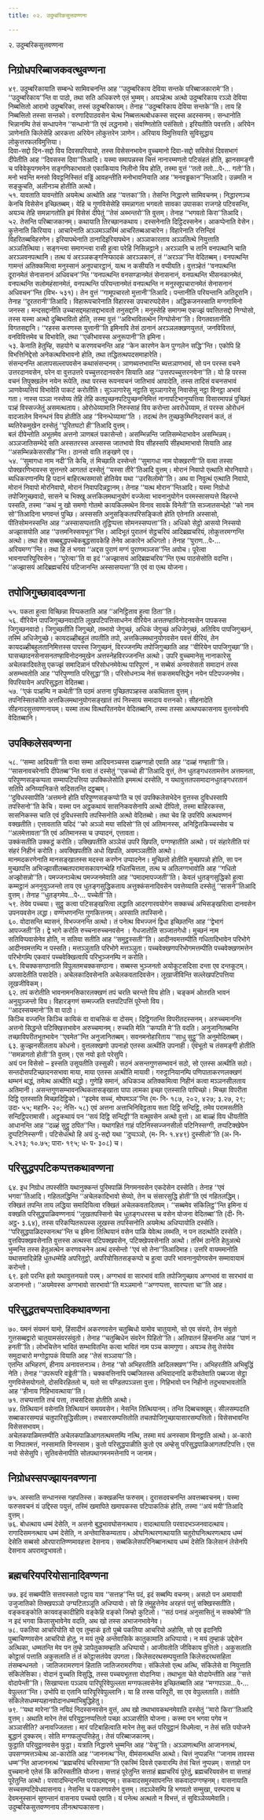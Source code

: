 ```yaml
---
title: ०२. उदुम्बरिकसुत्तवण्णना

---
```

२. उदुम्बरिकसुत्तवण्णना  


## निग्रोधपरिब्बाजकवत्थुवण्णना

४९. उदुम्बरिकायाति सम्बन्धे सामिवचनन्ति आह ‘‘उदुम्बरिकाय देविया सन्तके परिब्बाजकारामे’’ति। ‘‘उदुम्बरिकाय’’न्ति वा पाठो, तथा सति अधिकरणे एतं भुम्मम्। अयञ्हेत्थ अत्थो उदुम्बरिकाय रञ्ञो देविया निब्बत्तितो आरामो उदुम्बरिका, तस्सं उदुम्बरिकायम्। तेनाह ‘‘उदुम्बरिकाय देविया सन्तके’’ति। ताय हि निब्बत्तितो तस्सा सन्तको। वरणादिपाठवसेन चेत्थ निब्बत्तत्थबोधकस्स सद्दस्स अदस्सनम्। सन्धानोति भिन्नानम्पि तेसं सन्धापनेन ‘‘सन्धानो’’ति एवं लद्धनामो। संवण्णितोति पसंसितो। इरियतीति पवत्तति। अरियेन ञाणेनाति किलेसेहि आरकत्ता अरियेन लोकुत्तरेन ञाणेन। अरियाय विमुत्तियाति सुविसुद्धाय लोकुत्तरफलविमुत्तिया।  
दिवा-सद्दो दिन-सद्दो विय दिवसपरियायो, तस्स विसेसनभावेन वुच्चमानो दिवा-सद्दो सविसेसं दिवसभागं दीपेतीति आह ‘‘दिवसस्स दिवा’’तिआदि। यस्मा समापन्नस्स चित्तं नानारम्मणतो पटिसंहतं होति, झानसमङ्गी च पविवेकूपगमनेन सङ्गणिकाभावतो एकाकियाय निलीनो विय होति, तस्मा वुत्तं ‘‘ततो ततो…पे॰… गतो’’ति। मनो भवन्ति मनसो विवट्टनिस्सितं वड्ढिं आवहन्तीति मनोभावनियाति आह ‘‘मनवड्ढकान’’न्तिआदि। उन्नमति न सङ्कुचति, अलीनञ्च होतीति अत्थो।  
५१. यावताति यावन्तोति अयमेत्थ अत्थोति आह ‘‘यत्तका’’ति। तेसन्ति निद्धारणे सामिवचनम्। निद्धारणञ्च केनचि विसेसेन इच्छितब्बम्। येहि च गुणविसेसेहि समन्नागता भगवतो सावका उपासका राजगहे पटिवसन्ति, अयञ्च तेहि समन्नागतोति इमं विसेसं दीपेतुं ‘‘तेसं अब्भन्तरो’’ति वुत्तम्। तेनाह ‘‘भगवतो किरा’’तिआदि।  
५२. तेसन्ति परिब्बाजकानम्। कथायाति तिरच्छानकथाय। दस्सनेनाति दिट्ठिदस्सनेन। आकप्पेनाति वेसेन। कुत्तेनाति किरियाय। आचारेनाति अञ्ञमञ्ञस्मिं आचरितब्बआचारेन। विहारेनाति रत्तिन्दिवं विहरितब्बविहरणेन। इरियापथेनाति ठानादिइरियापथेन। अञ्ञाकारताय अञ्ञतित्थे नियुत्ताति अञ्ञतित्थिया। सङ्गन्त्वा समागन्त्वा रासी हुत्वा परेहि निसिन्नट्ठाने। अरञ्ञानि च तानि वनपत्थानि चाति अरञ्ञवनपत्थानि। तत्थ यं अरञ्ञकङ्गनिप्फादकं आरञ्ञकानं, तं ‘‘अरञ्ञ’’न्ति वेदितब्बम्। वनपत्थन्ति गामन्तं अतिक्कमित्वा मनुस्सानं अनुपचारट्ठानं, यत्थ न कसीयति न वप्पीयति। वुत्तञ्हेतं ‘‘वनपत्थन्ति दूरानमेतं सेनासनानं अधिवचन’’न्ति ‘‘वनपत्थन्ति वनसण्डानमेतं सेनासनानं, वनपत्थन्ति भीसनकानमेतं, वनपत्थन्ति सलोमहंसानमेतं, वनपत्थन्ति परियन्तानमेतं वनपत्थन्ति न मनुस्सूपचारानमेतं सेनासनानं अधिवचन’’न्ति (विभ॰ ५३१)। तेन वुत्तं ‘‘गामूपचारतो मुत्तानी’’तिआदि। पन्तानीति परियन्तानि अतिदूरानि। तेनाह ‘‘दूरतरानी’’तिआदि। विहारूपचारेनाति विहारस्स उपचारप्पदेसेन। अद्धिकजनस्साति मग्गगामिनो जनस्स। मन्दसद्दानीति उच्चासद्दमहासद्दाभावतो तनुसद्दानि। मनुस्सेहि समागम्म एकज्झं पवत्तितसद्दो निग्घोसो, तस्स यस्मा अत्थो दुब्बिभावितो होति, तस्मा वुत्तं ‘‘अविभावितत्थेन निग्घोसेना’’ति। विगतवातानीति विगतसद्दानि। ‘‘रहस्स करणस्स युत्तानी’’ति इमिनापि तेसं ठानानं अरञ्ञलक्खणयुत्ततं, जनविवित्ततं, वनविवित्तमेव च विभावेति, तथा ‘‘एकीभावस्स अनुरूपानी’’ति इमिना।  
५३. केनाति हेतुम्हि, सहयोगे च करणवचनन्ति आह ‘‘केन कारणेन केन पुग्गलेन सद्धि’’न्ति। एकोपि हि विभत्तिनिद्देसो अनेकत्थविभावनो होति, तथा तद्धितत्थपदसमाहारेति।  
संसन्दनन्ति आलापसल्लापवसेन कथासंसन्दनम्। ञाणब्यत्तभावन्ति ब्यत्तञाणभावं, सो पन परस्स वचने उत्तरदानवसेन, परेन वा वुत्तउत्तरे पच्चुत्तरदानवसेन सियाति आह ‘‘उत्तरपच्चुत्तरनयेना’’ति। यो हि परस्स वचनं तिपुक्खलेन नयेन रूपेति, तथा परस्स रूपनवचनं जातिभावं आपादेति, तस्स तादिसं वचनसभावं ञाणवेय्यत्तियं विभावेति पाकटं करोतीति। सुञ्ञागारेसु नट्ठाति सुञ्ञागारेसु निवासेसु नट्ठा विनट्ठा अभावं गता। नास्स पञ्ञा नस्सेय्य तेहि तेहि कतपुच्छनपटिपुच्छननिमित्तं नानापटिभानुप्पत्तिया विसारमापन्नं पुच्छितं पञ्हं विस्सज्जेतुं असमत्थताय। ओरोधेय्यामाति निरुस्साहं विय करोन्ता अवरोधेय्याम, तं परस्स ओरोधनं वादजालेन विनन्धनं विय होतीति आह ‘‘विनन्धेय्यामा’’ति । तदत्थं तेन तुच्छकुम्भिनिदस्सनं कतं, तं ब्यतिरेकमुखेन दस्सेतुं ‘‘पूरितघटो ही’’तिआदि वुत्तम्।  
बलं दीपेन्तोति अभूतमेव अत्तनो ञाणबलं पकासेन्तो। असम्भिन्नन्ति जातिसम्भेदाभावेन असम्भिन्नम्। अञ्ञजातिसम्भेदे सति अस्सतरस्स अस्सस्स जातभावो विय सीहस्सपि सीहथामाभावो सियाति आह ‘‘असम्भिन्नकेसरसीह’’न्ति। ठानसो वाति तङ्खणे एव।  
५४. ‘‘सुमागधा नाम नदी’’ति केचि, तं मिच्छाति दस्सेन्तो ‘‘सुमागधा नाम पोक्खरणी’’ति वत्वा तस्सा पोक्खरणिभावस्स सुत्तन्तरे आगततं दस्सेतुं ‘‘यस्सा तीरे’’तिआदि वुत्तम्। मोरानं निवापो एत्थाति मोरनिवापो। ब्यधिकरणानम्पि हि पदानं बाहिरत्थसमासो होतियेव यथा ‘‘उरसिलोमो’’ति। अथ वा निवुत्थं एत्थाति निवापो, मोरानं निवापो मोरनिवापो, मोरानं निवापदिन्नट्ठानम्। तेनाह ‘‘यत्थ मोरान’’न्तिआदि। यस्मा निग्रोधो तपोजिगुच्छवादो, सासने च भिक्खू अत्तकिलमथानुयोगं वज्जेत्वा भावनानुयोगेन परमस्सासप्पत्ते विहरन्ते पस्सति, तस्मा ‘‘कथं नु खो समणो गोतमो कायकिलमथेन विनाव सावके विनेती’’ति सञ्जातसन्देहो ‘‘को नाम सो’’तिआदिना भगवन्तं पुच्छि। अस्ससति अनुसङ्कितपरिसङ्कितो होति एतेनाति अस्सासो, पीतिसोमनस्सन्ति आह ‘‘अस्सासप्पत्ताति तुट्ठिप्पत्ता सोमनस्सप्पत्ता’’ति। अधिको सेट्ठो आसयो निस्सयो अज्झासयोति आह ‘‘उत्तमनिस्सयभूत’’न्ति। आदिभूतं पुरातनं सेट्ठचरियं आदिब्रह्मचरियं, लोकुत्तरमग्गन्ति अत्थो। तथा हेस सब्बबुद्धपच्चेकबुद्धसावकेहि तेनेव आकारेन अधिगतो। तेनाह ‘‘पुराण…पे॰… अरियमग्ग’’न्ति। तथा हि तं भगवा ‘‘अद्दस पुराणं मग्गं पुराणमञ्जस’’न्ति अवोच। पूरेत्वा भावनापारिपूरिवसेन। ‘‘पूरेत्वा’’ति वा इदं ‘‘अज्झासयं आदिब्रह्मचरिय’’न्ति एत्थ पाठसेसोति वदन्ति। ‘‘अज्झासयं आदिब्रह्मचरियं पटिजानन्ति अस्सासप्पत्ता’’ति एवं वा एत्थ योजना।  


## तपोजिगुच्छावादवण्णना

५५. पकता हुत्वा विच्छिन्ना विप्पकताति आह ‘‘अनिट्ठिताव हुत्वा ठिता’’ति।  
५६. वीरियेन पापजिगुच्छनवादोति लूखपटिपत्तिसाधनेन वीरियेन अत्ततण्हाविनोदनवसेन पापकस्स जिगुच्छनवादो। जिगुच्छतीति जिगुच्छो, तब्भावो जेगुच्छं, अधिकं जेगुच्छं अधिजेगुच्छं, अतिविय पापजिगुच्छनं, तस्मिं अधिजेगुच्छे। कायदळ्हीबहुलं तपतीति तपो, अत्तकिलमथानुयोगवसेन पवत्तं वीरियं, तेन कायदळ्हीबहुलतानिमित्तस्स पापस्स जिगुच्छनं, विरज्जनम्पि तपोजिगुच्छाति आह ‘‘वीरियेन पापजिगुच्छा’’ति। घासच्छादनसेनासनतण्हाविनोदनमुखेन अत्तस्नेहविरज्जनन्ति अत्थो। उपरि वुच्चमानेसु नानाकारेसु अचेलकादिवतेसु एकज्झं समादिन्नानं परिसोधनमेवेत्थ पारिपूरणं , न सब्बेसं अनवसेसतो समादानं तस्स असम्भवतोति आह ‘‘परिपुण्णाति परिसुद्धा’’ति। परिसोधनञ्च नेसं सकसमयसिद्धेन नयेन पटिपज्जनमेव। विपरियायेन अपरिसुद्धता वेदितब्बा।  
५७. ‘‘एकं पञ्हम्पि न कथेती’’ति पठमं अत्तना पुच्छितपञ्हस्स अकथितत्ता वुत्तम्।  
तपनिस्सितकोति अत्तकिलमथानुयोगसङ्खातं तपं निस्साय समादाय वत्तनको। सीहनादेति सीहनादसुत्तवण्णनायम्। यस्मा तत्थ वित्थारितनयेन वेदितब्बानि, तस्मा तस्सा अत्थप्पकासनाय वुत्तनयेनपि वेदितब्बानि।  


## उपक्किलेसवण्णना

५८. ‘‘सम्मा आदियती’’ति वत्वा सम्मा आदियनञ्चस्स दळ्हग्गाहो एवाति आह ‘‘दळ्हं गण्हाती’’ति। ‘‘सासनावचरेनापि दीपेतब्ब’’न्ति वत्वा तं दस्सेतुं ‘‘एकच्चो ही’’तिआदि वुत्तं, तेन धुतङ्गधरतामत्तेन अत्तमनता, परिपुण्णसङ्कप्पता सम्मापटिपत्तिया उपक्किलेसोति इममत्थं दस्सेति, न यथावुत्ततपसमादानधुतङ्गधरतानं सतिपि अनिय्यानिकत्ते सदिसतन्ति दट्ठब्बम्।  
‘‘दुविधस्सापीति ‘अत्तमनो होति परिपुण्णसङ्कप्पो’ति च एवं उपक्किलेसभेदेन वुत्तस्स दुविधस्सापि तपस्सिनो’’ति केचि। यस्मा पन अट्ठकथायं सासनिकवसेनापि अत्थो दीपितो, तस्मा बाहिरकस्स, सासनिकस्स चाति एवं दुविधस्सापि तपस्सिनोति अत्थो वेदितब्बो। तथा चेव हि उपरिपि अत्थवण्णनं वक्खतीति। एत्तावताति यदिदं ‘‘को अञ्ञो मया सदिसो’’ति एवं अतिमानस्स, अनिट्ठितकिच्चस्सेव च ‘‘अलमेत्तावता’’ति एवं अतिमानस्स च उप्पादनं, एत्तावता।  
उक्कंसतीति उक्कट्ठं करोति। उक्खिपतीति अञ्ञेसं उपरि खिपति, पग्गण्हातीति अत्थो। परं संहारेतीति परं संहरं निहीनं करोति। अवक्खिपतीति अधो खिपति, अवमञ्ञतीति अत्थो।  
मानमदकरणेनाति मानसङ्खातस्स मदस्स करणेन उप्पादनेन। मुच्छितो होतीति मुच्छापन्नो होति, सा पन मुच्छापत्ति अभिज्झासीलब्बतपरामासकायगन्थेहि गधितचित्तता, तत्थ च अतिलग्गभावोति आह ‘‘गधितो अज्झोसन्नो’’ति। पमज्जनञ्चेत्थ पमज्जनमेवाति आह ‘‘पमादमापज्जती’’ति। केवलं धुतङ्गसुद्धिको हुत्वा कम्मट्ठानं अननुयुञ्जन्तो ताय एव धुतङ्गसुद्धिकताय अत्तुक्कंसनादिवसेन पवत्तेय्याति दस्सेतुं ‘‘सासने’’तिआदि वुत्तम्। तेनाह ‘‘धुतङ्गमेव…पे॰… पच्चेती’’ति।  
५९. तेयेव पच्चया। सुट्ठु कत्वा पटिसङ्खरित्वा लद्धाति आदरगारवयोगेन सक्कच्चं अभिसङ्खरित्वा दानवसेन उपनयवसेन लद्धा। वण्णभणनन्ति गुणकित्तनम्। अस्साति तपस्सिनो।  
६०. वोदासन्ति ब्यासनं, विभज्जनन्ति अत्थो। तं पनेत्थ विभज्जनं द्विधा इच्छितन्ति आह ‘‘द्वेभागं आपज्जती’’ति। द्वे भागे करोति रुच्चनारुच्चनवसेन । गेधजातोति सञ्जातगेधो। मुच्छनं नाम सतिविप्पवासेनेव होति, न सतिया सतीति आह ‘‘समुट्ठस्सती’’ति। आदीनवमत्तम्पीति गधितादिभावेन परिभोगे आदीनवमत्तम्पि न पस्सति। मत्तञ्ञुताति परिभोगे मत्तञ्ञुता। पच्चवेक्खणपरिभोगमत्तम्पीति पच्चवेक्खणमत्तेन परिभोगम्पि एकवारं पच्चवेक्खित्वापि परिभुञ्जनम्पि न करोति।  
६१. विचक्कसण्ठानाति विपुलतमचक्कसण्ठाना। सब्बस्स भुञ्जनतो अयोकूटसदिसा दन्ता एव दन्तकूटम्। अपसादेतीति पसादेति। अचेलकादिवसेनाति अचेलकवतादिवसेन। लूखाजीविन्ति सल्लेखपटिपत्तिया लूखजीविकम्।  
६२. तपं करोतीति भावनामनसिकारलक्खणं तपं चरति चरन्तो विय होति। चङ्कमं ओतरति भावनं अनुयुञ्जन्तो विय। विहारङ्गणं सम्मज्जति वत्तपटिपत्तिं पूरेन्तो विय।  
‘‘आदस्सयमानो’’ति वा पाठो।  
किञ्चि वज्जन्ति किञ्चि कायिकं वा वाचसिकं वा दोसम्। दिट्ठिगतन्ति विपरीतदस्सनम्। अरुच्चमानन्ति अत्तनो सिद्धन्ते पटिक्खित्तभावेन अरुच्चमानम्। रुच्चति मेति ‘‘कप्पति मे’’ति वदति। अनुजानितब्बन्ति तच्छाविपरीतभूतभावेन ‘‘एवमेत’’न्ति अनुजानितब्बम्। सवनमनोहारिताय ‘‘साधु सुट्ठू’’ति अनुमोदितब्बम्।  
६३. कुज्झनसीलताय कोधनो। वुत्तलक्खणो उपनाहो एतस्स अत्थीति उपनाही। एवंभूतो च तंसमङ्गी होतीति ‘‘समन्नागतो होती’’ति वुत्तम्। एस नयो इतो परेसुपि।  
अयं पन विसेसो – इस्सति उसूयतीति उस्सुकी। सठनं असन्तगुणसम्भावनं सठो, सो एतस्स अत्थीति सठो। सन्तदोसपटिच्छादनसभावा माया, माया एतस्स अत्थीति मायावी। गरुट्ठानियानम्पि पणिपाताकरणलक्खणं थम्भनं थद्धं, तमेत्थ अत्थीति थद्धो। गुणेहि समानं, अधिकञ्च अतिक्कमित्वा निहीनं कत्वा मञ्ञनसीलताय अतिमानी। असन्तगुणसम्भावनत्थिकतासङ्खाता पापा लामका इच्छा एतस्साति पापिच्छो। मिच्छा विपरीता दिट्ठि एतस्साति मिच्छादिट्ठिको। ‘‘इदमेव सच्चं, मोघमञ्ञ’’न्ति (म॰ नि॰ १८७, २०२, ४२७; ३.२७, २९; उदा॰ ५५; महानि॰ २०; नेत्ति॰ ५८) एवं अत्तना अत्ताभिनिविट्ठताय सता दिट्ठि सन्दिट्ठि, तमेव परामसतीति सन्दिट्ठिपरामासी। अट्ठकथायं पन ‘‘सयं दिट्ठि सन्दिट्ठी’’ति वत्थुवसेन अत्थो वुत्तो। आ बाळ्हं विय धीयतीति आधानन्ति आह ‘‘दळ्हं सुट्ठु ठपित’’न्ति। यथागहितं गाहं पटिनिस्सज्जनसीलो पटिनिस्सग्गी, तप्पटिक्खेपेन दुप्पटिनिस्सग्गी। पटिसेधत्थो हि अयं दु-सद्दो यथा ‘‘दुप्पञ्ञो, (म॰ नि॰ १.४४९) दुस्सीलो’’ति (अ॰ नि॰ ५.२१३; १०.७५; पारा॰ १९५; ध॰ प॰ ३०८) च।  


## परिसुद्धपपटिकप्पत्तकथावण्णना

६४. इध निग्रोध तपस्सीति यथानुक्कन्तं पुरिमपाळिं निगमनवसेन एकदेसेन दस्सेति। तेनाह ‘‘एवं भगवा’’तिआदि। गहितलद्धिन्ति ‘‘अचेलकादिभावो सेय्यो, तेन च संसारसुद्धि होती’’ति एवं गहितलद्धिम्। रक्खितं तपन्ति ताय लद्धिया समादियित्वा रक्खितं अचेलकवतादितपम्। ‘‘सब्बमेव संकिलिट्ठ’’न्ति इमिना यं वक्खति परिसुद्धपाळिवण्णनायं ‘‘लूखतपस्सिनो चेव धुतङ्गधरस्स च वसेन योजना वेदितब्बा’’ति (दी॰ नि॰ अट्ठ॰ ३.६४), तस्स परिकप्पितरूपस्स लूखस्स तपस्सिनोति अयमेत्थ अधिप्पायोति दस्सेति। ‘‘परिसुद्धपाळिदस्सनत्थ’’न्ति च इमिना तित्थियानं वसेन पाळि येवेत्थ लब्भति, न पन तदत्थोति दस्सेति। वुत्तविपक्खवसेनाति वुत्तस्स अत्थस्स पटिपक्खवसेन, पटिक्खेपवसेनाति अत्थो। तस्मिं ठानेति हेतुअत्थे भुम्मन्ति तस्स हेतुअत्थेन करणवचनेन अत्थं दस्सेन्तो ‘‘एवं सो तेना’’तिआदिमाह। उत्तरि वायममानोति यथासमादिन्नेहि धुतधम्मेहि अपरितुट्ठो, अपरियोसितसङ्कप्पो च हुत्वा उपरि भावनानुयोगवसेन सम्मावायामं करोन्तो।  
६९. इतो परन्ति इतो यथावुत्तनयतो परम्। अग्गभावं वा सारभावं वाति तपोजिगुच्छाय अग्गभावं वा सारभावं वा अजानन्तो। ‘‘अयमेवस्स अग्गभावो सारभावो’’ति मञ्ञमानो ‘‘अग्गप्पत्ता, सारप्पत्ता चा’’ति आह।  


## परिसुद्धतचप्पत्तादिकथावण्णना

७०. यमनं संयमनं यामो, हिंसादीनं अकरणवसेन चतुब्बिधो यामोव चातुयामो, सो एव संवरो, तेन संवुतो गुत्तसब्बद्वारो चातुयामसंवरसंवुतो। तेनाह ‘‘चतुब्बिधेन संवरेन पिहितो’’ति। अतिपातनं हिंसनन्ति आह ‘‘पाणं न हनती’’ति। लोभचित्तेन भावितं सम्भावितन्ति कत्वा भावितं नाम पञ्च कामगुणा। अयञ्च तेसु तेसंयेव समुदाचारो मग्गोट्ठापकं वियाति आह ‘‘तेसं सञ्ञाया’’ति।  
एतन्ति अभिहरणं, हीनाय अनावत्तनञ्च। तेनाह ‘‘सो अभिहरतीति आदिलक्खण’’न्ति। अभिहरतीति अभिबुद्धिं नेति। तेनाह ‘‘उपरूपरि वड्ढेती’’ति। चक्कवत्तिनापि पब्बजितस्स अभिवादनादि करीयतेवाति पब्बज्जा सेट्ठा गुणविसेसयोगतो, दोसविरहिततो च, यतो सा पण्डितपञ्ञत्ता वुत्ता। गिहिभावो पन निहीनो तदुभयाभावतोति आह ‘‘हीनाय गिहिभावत्थाया’’ति।  
७१. तचप्पत्ताति तचं पत्ता, तचसदिसा होतीति अत्थो।  
७४. तित्थियानं वसेनाति तित्थियानं समयवसेन। नेसन्ति तित्थियानम्। तन्ति दिब्बचक्खुम्। सीलसम्पदाति सब्बाकारसम्पन्नं चतुपारिसुद्धिसीलम्। तचसारसम्पत्तितोति तचतपोजिगुच्छायासारसम्पत्तितो। विसेसभावन्ति विसेससभावम्।  
अचेलकपाळिमत्तम्पीति अचेलकपाळिआगतत्थमत्तम्पि नत्थि, तस्मा मयं अनस्साम विनट्ठाति अत्थो। अ-कारो वा निपातमत्तं, नस्सामाति विनस्साम। कुतो परिसुद्धपाळीति कुतो एव अम्हेसु परिसुद्धपाळिआगतपटिपत्ति। एस नयो सेसेसुपि। सुतिवसेनापीति सोतपथागमनमत्तेनापि न जानाम।  


## निग्रोधस्सपज्झायनवण्णना

७५. अस्साति सन्धानस्स गहपतिस्स। कक्खळन्ति फरुसम्। दुरासदवचनन्ति अवत्तब्बवचनम्। यस्मा फरुसवचनं यं उद्दिस्स पयुत्तं, तस्मिं खमापिते खमापकस्स पटिपाकतिकं होति, तस्मा ‘‘अयं मयी’’तिआदि वुत्तम्।  
७६. बोधत्थाय धम्मं देसेति, न अत्तनो बुद्धभावघोसनत्थाय। वादत्थायाति परवादभञ्जनवादत्थाय। रागादिसमनत्थाय धम्मं देसेति, न अन्तेवासिकम्यताय। ओघनित्थरणत्थायाति चतुरोघनित्थरणत्थाय धम्मं देसेति सब्बसो ओरपारातिण्णमावहत्ता देसनाय। सब्बकिलेसपरिनिब्बानत्थाय धम्मं देसेति किलेसानं लेसेनपि देसनाय अपरामट्ठभावतो।  


## ब्रह्मचरियपरियोसानादिवण्णना

७७. इदं सब्बम्पीति सत्तवस्सतो पट्ठाय याव ‘‘सत्ताह’’न्ति पदं, इदं सब्बम्पि वचनम्। असठो पन अमायावी उजुजातिको तिक्खपञ्ञो उग्घटितञ्ञूति अधिप्पायो। सो हि तंमुहुत्तेनेव अरहत्तं पत्तुं सक्खिस्सतीति। वङ्कवङ्कोति कायवङ्कादीहिपि वङ्केहि वङ्को जिम्हो कुटिलो। ‘‘सठं पनाहं अनुसासितुं न सक्कोमी’’ति न इदं भगवा किलासुभावेनेव वदति, अथ खो तस्स अभाजनभावेनेव।  
७८. पकतिया आचरियोति यो एव तुम्हाकं इतो पुब्बे पकतिया आचरियो अहोसि, सो एव इदानिपि पुब्बाचिण्णवसेन आचरियो होतु, न मयं तुम्हे अन्तेवासिके कातुकामाति अधिप्पायो। न मयं तुम्हाकं उद्देसेन अत्थिका, धम्मतन्ति मेव पन तुम्हे ञापेतुकामम्हाति अधिप्पायो। आजीवतोति जीविकाय वुत्तितो। अकुसलाति कोट्ठासं पत्ताति अकुसलाति तं तं कोट्ठासतंयेव उपगता। किलेसदरथसम्पयुत्ताति किलेसदरथसहिता तंसम्बन्धनतो । जातिजरामरणानं हिताति जातिजरामरणिया। संकिलेसो एत्थ अत्थि, संकिलेसे वा नियुत्ताति संकिलेसिका। वोदानं वुच्चति विसुद्धि, तस्स पच्चयभूतत्ता वोदानिया। तथाभूता चेते वोदापेन्तीति आह ‘‘सत्ते वोदापेन्ती’’ति। सिखाप्पत्ता पञ्ञाय पारिपूरिवेपुल्लता मग्गफलवसेनेव इच्छितब्बाति आह ‘‘मग्गपञ्ञा…पे॰… वेपुल्लत’’न्ति। उभोपि वा एतानि पारिपूरिवेपुल्लानि। या हि तस्स पारिपूरी, सा एव वेपुल्लताति। ततोति संकिलेसधम्मप्पहानवोदानधम्माभिबुद्धिहेतु।  
७९. ‘‘यथा मारेना’’ति नयिदं निदस्सनवसेन वुत्तं, अथ खो तथाभावकथनमेवाति दस्सेतुं ‘‘मारो किरा’’तिआदि वुत्तम्। अथाति मारेन तेसं परियुट्ठानप्पत्तितो पच्छा अञ्ञासीति योजना। कस्मा पन भगवा पगेव न अञ्ञासीति? अनावज्जितत्ता। मारं पटिबाहित्वाति मारेन तेसु कतं परियुट्ठानं विधमेत्वा, न तेसं सति पयोजने बुद्धानं दुक्करम्। सोति मग्गफलुप्पत्तिहेतु। तेसं परिब्बाजकानम्।  
फुट्ठाति परियुट्ठानवसेन फुट्ठा। यत्राति निद्धारणे भुम्मन्ति आह ‘‘येसू’’ति। अञ्ञाणत्थन्ति आजाननत्थं, उपसग्गमत्तञ्चेत्थ आ-कारोति आह ‘‘जाननत्थ’’न्ति, वीमंसनत्थन्ति अत्थो। चित्तं नुप्पन्नन्ति ‘‘जानाम तावस्स धम्म’’न्ति आजाननत्थं ‘‘ब्रह्मचरियं चरिस्सामा’’ति एकस्मिं दिवसे एकवारम्पि तेसं चित्तं नुप्पन्नम्। सत्ताहो पन वुच्चमानो एतेसं किं करिस्सतीति योजना। सत्ताहं पूरेतुन्ति सत्ताहं ब्रह्मचरियं पूरेतुं, ब्रह्मचरियवसेन वा सत्ताहं पूरेतुन्ति अत्थो। परवादभिन्दनन्ति परवादमद्दनम्। सकवादसमुस्सापनन्ति सकवादपग्गण्हनम्। वासनायाति सच्चसम्पटिवेधवासनाय। नेसन्ति च पकरणवसेन वुत्तम्। तदञ्ञेसम्पि हि भगवतो सम्मुखा, परम्पराय च देवमनुस्सानं सुणन्तानं वासनाय पच्चयो एवाति। यं पनेत्थ अत्थतो न विभत्तं, तं सुविञ्ञेय्यमेवाति।  
उदुम्बरिकसुत्तवण्णनाय लीनत्थप्पकासना।  